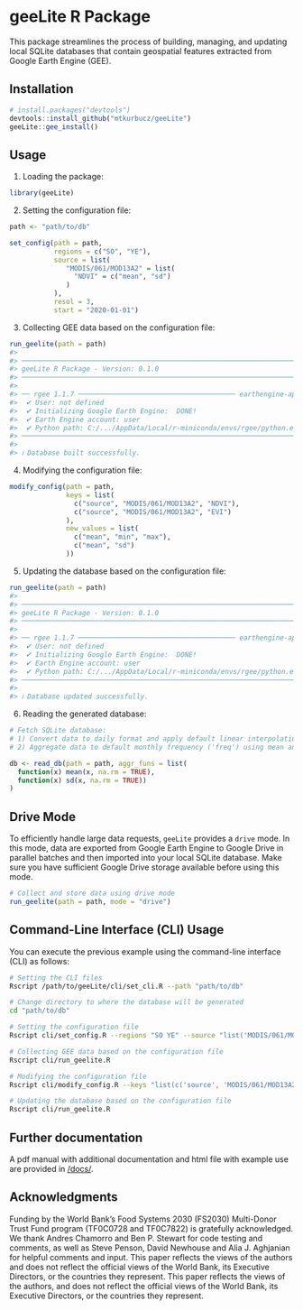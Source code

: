 
<!-- README.md is generated from README.Rmd. Please edit that file -->

# geeLite R Package

<!-- badges: start -->
<!-- badges: end -->

This package streamlines the process of building, managing, and updating
local SQLite databases that contain geospatial features extracted from
Google Earth Engine (GEE).


## Installation

``` r
# install.packages("devtools")
devtools::install_github("mtkurbucz/geeLite")
geeLite::gee_install()
```

## Usage

1) Loading the package:

``` r
library(geeLite)
```

2) Setting the configuration file:

``` r
path <- "path/to/db"

set_config(path = path,
           regions = c("SO", "YE"),
           source = list(
              "MODIS/061/MOD13A2" = list(
                "NDVI" = c("mean", "sd")
              )
           ),
           resol = 3,
           start = "2020-01-01")
```

3) Collecting GEE data based on the configuration file:

``` r
run_geelite(path = path)
#> 
#> ────────────────────────────────────────────────────────────────────────────────
#> geeLite R Package - Version: 0.1.0
#> ────────────────────────────────────────────────────────────────────────────────
#> 
#> ── rgee 1.1.7 ─────────────────────────────────────── earthengine-api 0.1.370 ── 
#>  ✔ User: not defined 
#>  ✔ Initializing Google Earth Engine:  DONE!
#>  ✔ Earth Engine account: user
#>  ✔ Python path: C:/.../AppData/Local/r-miniconda/envs/rgee/python.exe 
#> ────────────────────────────────────────────────────────────────────────────────
#>
#> ℹ Database built successfully.
```

4) Modifying the configuration file:

``` r
modify_config(path = path,
              keys = list(
                c("source", "MODIS/061/MOD13A2", "NDVI"),
                c("source", "MODIS/061/MOD13A2", "EVI")
              ),
              new_values = list(
                c("mean", "min", "max"),
                c("mean", "sd")
              ))
```

5) Updating the database based on the configuration file:

``` r
run_geelite(path = path)
#> 
#> ────────────────────────────────────────────────────────────────────────────────
#> geeLite R Package - Version: 0.1.0
#> ────────────────────────────────────────────────────────────────────────────────
#> 
#> ── rgee 1.1.7 ─────────────────────────────────────── earthengine-api 0.1.370 ── 
#>  ✔ User: not defined 
#>  ✔ Initializing Google Earth Engine:  DONE!
#>  ✔ Earth Engine account: user
#>  ✔ Python path: C:/.../AppData/Local/r-miniconda/envs/rgee/python.exe
#> ────────────────────────────────────────────────────────────────────────────────
#>
#> ℹ Database updated successfully.
```

6) Reading the generated database:

``` r
# Fetch SQLite database:
# 1) Convert data to daily format and apply default linear interpolation ('prep_fun').
# 2) Aggregate data to default monthly frequency ('freq') using mean and standard deviation aggregation ('aggr_funs').

db <- read_db(path = path, aggr_funs = list(
  function(x) mean(x, na.rm = TRUE),
  function(x) sd(x, na.rm = TRUE))
)
```

## Drive Mode

To efficiently handle large data requests, `geeLite` provides a `drive` mode. 
In this mode, data are exported from Google Earth Engine to Google Drive in 
parallel batches and then imported into your local SQLite database. Make sure 
you have sufficient Google Drive storage available before using this mode.

``` r
# Collect and store data using drive mode
run_geelite(path = path, mode = "drive")
```

## Command-Line Interface (CLI) Usage

You can execute the previous example using the command-line interface (CLI) as 
follows:

``` bash
# Setting the CLI files
Rscript /path/to/geeLite/cli/set_cli.R --path "path/to/db"

# Change directory to where the database will be generated
cd "path/to/db"

# Setting the configuration file
Rscript cli/set_config.R --regions "SO YE" --source "list('MODIS/061/MOD13A2' = list('NDVI' = c('mean', 'min')))" --resol 3 --start "2020-01-01"

# Collecting GEE data based on the configuration file
Rscript cli/run_geelite.R

# Modifying the configuration file
Rscript cli/modify_config.R --keys "list(c('source', 'MODIS/061/MOD13A2', 'NDVI'), c('source', 'MODIS/061/MOD13A2', 'EVI'))" --new_values "list(c('mean', 'min', 'max'), c('mean', 'sd'))"

# Updating the database based on the configuration file
Rscript cli/run_geelite.R
```

## Further documentation

A pdf manual with additional documentation and html file with example use are provided in [/docs/](./docs/).

## Acknowledgments

Funding by the World Bank’s Food Systems 2030 (FS2030) Multi-Donor Trust Fund program (TF0C0728 and TF0C7822) is gratefully acknowledged. We thank Andres Chamorro and Ben P. Stewart for code testing and comments, as well as Steve Penson, David Newhouse and Alia J. Aghjanian for helpful comments and input. This paper reflects the views of the authors and does not reflect the official views of the World Bank, its Executive Directors, or the countries they represent. This paper reflects the views of the authors, and does not reflect the official views of the World Bank, its Executive Directors, or the countries they represent.
